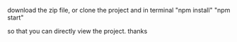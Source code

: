 download the zip file, or clone the project and in terminal 
"npm install"
"npm start"

so that you can directly view the project.
thanks
